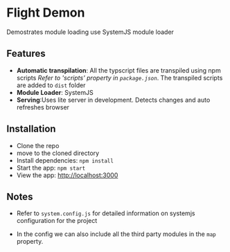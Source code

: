 # Flight Demon

 Demostrates module loading use SystemJS module loader

## Features

- **Automatic transpilation**: All the typscript files are transpiled using npm scripts *Refer to 'scripts' property in `package.json`*. The transpiled scripts are added to `dist` folder
- **Module Loader**: SystemJS
- **Serving**:Uses lite server in development. Detects changes and auto refreshes browser

## Installation

- Clone the repo
- move to the cloned directory
- Install dependencies: `npm install`
- Start the app: `npm start`
- View the app: <http://localhost:3000>

## Notes

- Refer to `system.config.js` for detailed information on systemjs configuration for the project

- In the config we can also include all the third party modules in the `map` property.
